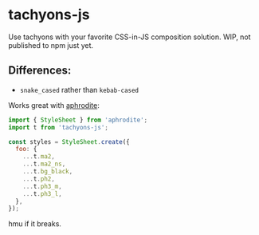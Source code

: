 # tachyons-js

Use tachyons with your favorite CSS-in-JS composition solution. WIP, not
published to npm just yet.

## Differences:
- `snake_cased` rather than `kebab-cased`

Works great with [aphrodite](https://github.com/Khan/aphrodite):
```javascript
import { StyleSheet } from 'aphrodite';
import t from 'tachyons-js';

const styles = StyleSheet.create({
  foo: {
    ...t.ma2,
    ...t.ma2_ns,
    ...t.bg_black,
    ...t.ph2,
    ...t.ph3_m,
    ...t.ph3_l,
  },
});
```

hmu if it breaks.
